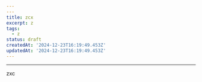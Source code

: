 ```yaml
---
---
title: zcx
excerpt: z
tags:
  - z
status: draft
createdAt: '2024-12-23T16:19:49.453Z'
updatedAt: '2024-12-23T16:19:49.453Z'
---
```

---

<p>zxc</p>